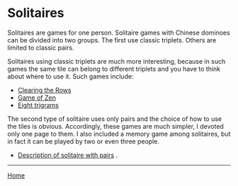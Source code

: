 # Solitaires

Solitaires are games for one person. Solitaire games with Chinese dominoes can be divided into two groups. The first use classic triplets. Others are limited to classic pairs. 

Solitaires using classic triplets are much more interesting, because in such games the same tile can belong to different triplets and you have to think about where to use it. Such games include: 

 - [Clearing the Rows](/gupai/solitaires/guo-wu-guan.html) 
 - [Game of Zen](/gupai/solitaires/zen.html) 
 - [Eight trigrams](/gupai/solitaires/eight-trigrams.html) 

The second type of solitaire uses only pairs and the choice of how to use the tiles is obvious. Accordingly, these games are much simpler, I devoted only one page to them. I also included a memory game among solitaires, but in fact it can be played by two or even three people. 

 - [Description of solitaire with pairs](/gupai/solitaires/pairs-solitaires.html) . 

---  

[Home](/gupai/index.html)
